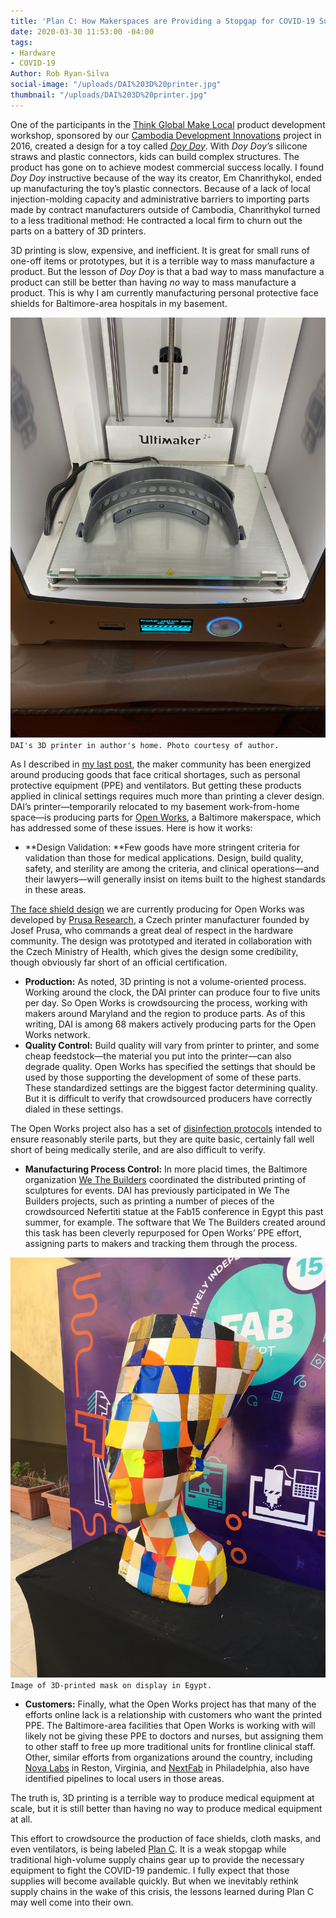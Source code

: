 ```yaml
---
title: 'Plan C: How Makerspaces are Providing a Stopgap for COVID-19 Supply Shortages'
date: 2020-03-30 11:53:00 -04:00
tags:
- Hardware
- COVID-19
Author: Rob Ryan-Silva
social-image: "/uploads/DAI%203D%20printer.jpg"
thumbnail: "/uploads/DAI%203D%20printer.jpg"
---
```


One of the participants in the [Think Global Make Local](https://www.development-innovations.org/success-stories/think-global-make-local-3d-printing-propels-young-cambodians-future/) product development workshop, sponsored by our [Cambodia Development Innovations](https://www.dai.com/our-work/projects/cambodia-development-innovations) project in 2016, created a design for a toy called *[Doy Doy](https://www.facebook.com/Doydoycompany/)*. With *Doy Doy’s* silicone straws and plastic connectors, kids can build complex structures. The product has gone on to achieve modest commercial success locally. I found *Doy Doy* instructive because of the way its creator, Em Chanrithykol, ended up manufacturing the toy’s plastic connectors. Because of a lack of local injection-molding capacity and administrative barriers to importing parts made by contract manufacturers outside of Cambodia, Chanrithykol turned to a less traditional method: He contracted a local firm to churn out the parts on a battery of 3D printers.

3D printing is slow, expensive, and inefficient. It is great for small runs of one-off items or prototypes, but it is a terrible way to mass manufacture a product. But the lesson of *Doy Doy* is that a bad way to mass manufacture a product can still be better than having *no* way to mass manufacture a product. This is why I am currently manufacturing personal protective face shields for Baltimore-area hospitals in my basement.


<!--more-->


![DAI 3D printer.jpg](/uploads/DAI%203D%20printer.jpg)`DAI's 3D printer in author's home. Photo courtesy of author.`

As I described in [my last post](https://dai-global-digital.com/COVID-looking-for-the-helpers-in-the-hardware-community.html), the maker community has been energized around producing goods that face critical shortages, such as personal protective equipment (PPE) and ventilators. But getting these products applied in clinical settings requires much more than printing a clever design. DAI’s printer—temporarily relocated to my basement work-from-home space—is producing parts for [Open Works](https://www.openworksbmore.org/), a Baltimore makerspace, which has addressed some of these issues. Here is how it works:

* **Design Validation: **Few goods have more stringent criteria for validation than those for medical applications. Design, build quality, safety, and sterility are among the criteria, and clinical operations—and their lawyers—will generally insist on items built to the highest standards in these areas.

[The face shield design](https://www.prusaprinters.org/prints/25857-prusa-protective-face-shield-rc3) we are currently producing for Open Works was developed by [Prusa Research](https://www.prusa3d.com/), a Czech printer manufacturer founded by Josef Prusa, who commands a great deal of respect in the hardware community. The design was prototyped and iterated in collaboration with the Czech Ministry of Health, which gives the design some credibility, though obviously far short of an official certification.

* **Production:** As noted, 3D printing is not a volume-oriented process. Working around the clock, the DAI printer can produce four to five units per day. So Open Works is crowdsourcing the process, working with makers around Maryland and the region to produce parts. As of this writing, DAI is among 68 makers actively producing parts for the Open Works network.
* **Quality Control:** Build quality will vary from printer to printer, and some cheap feedstock—the material you put into the printer—can also degrade quality. Open Works has specified the settings that should be used by those supporting the development of some of these parts. These standardized settings are the biggest factor determining quality. But it is difficult to verify that crowdsourced producers have correctly dialed in these settings.

The Open Works project also has a set of [disinfection protocols](https://drive.google.com/file/d/1Dh0AOz_qGxefhJkCVkIbqK5fGdwxstkt/view) intended to ensure reasonably sterile parts, but they are quite basic, certainly fall well short of being medically sterile, and are also difficult to verify.
* **Manufacturing Process Control:** In more placid times, the Baltimore organization [We The Builders](https://www.wethebuilders.com/) coordinated the distributed printing of sculptures for events. DAI has previously participated in We The Builders projects, such as printing a number of pieces of the crowdsourced Nefertiti statue at the Fab15 conference in Egypt this past summer, for example. The software that We The Builders created around this task has been cleverly repurposed for Open Works’ PPE effort, assigning parts to makers and tracking them through the process.

![3Dprinted mask.jpg](/uploads/3Dprinted%20mask.jpg)`Image of 3D-printed mask on display in Egypt.`

* **Customers:** Finally, what the Open Works project has that many of the efforts online lack is a relationship with customers who want the printed PPE. The Baltimore-area facilities that Open Works is working with will likely not be giving these PPE to doctors and nurses, but assigning them to other staff to free up more traditional units for frontline clinical staff. Other, similar efforts from organizations around the country, including [Nova Labs](https://www.nova-labs.org/) in Reston, Virginia, and [NextFab](https://nextfab.com/) in Philadelphia, also have identified pipelines to local users in those areas.

The truth is, 3D printing is a terrible way to produce medical equipment at scale, but it is still better than having no way to produce medical equipment at all.

This effort to crowdsource the production of face shields, cloth masks, and even ventilators, is being labeled [Plan C](https://makezine.com/2020/03/22/whats-plan-c-for-covid-19/). It is a weak stopgap while traditional high-volume supply chains gear up to provide the necessary equipment to fight the COVID-19 pandemic. I fully expect that those supplies will become available quickly. But when we inevitably rethink supply chains in the wake of this crisis, the lessons learned during Plan C may well come into their own.